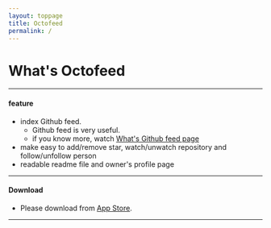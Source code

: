 ```yaml
---
layout: toppage
title: Octofeed
permalink: /
---
```

# What's Octofeed

---

#### feature

+ index Github feed.
  + Github feed is very useful. 
  + if you know more, watch [What's Github feed page](./whats_github_feed.html)
+ make easy to add/remove star, watch/unwatch repository and follow/unfollow person
+ readable readme file and owner's profile page

---

#### Download
* Please download from [App Store](http://click.linksynergy.com/fs-bin/click?id=khRM7eIZQnI&subid=0&offerid=94348.1&type=10&tmpid=3910&RD_PARM0=https%3A%2F%2Fitunes.apple.com%2Fjp%2Fapp%2Foctofeed%2Fid574223751%3Fmt%3D8%2526uo%3D4&RD_PARM1=https%3A%2F%2Fitunes.apple.com%2Fjp%2Fapp%2Foctofeed%2Fid574223751%3Fmt%3D8%2526uo%3D4).

---

